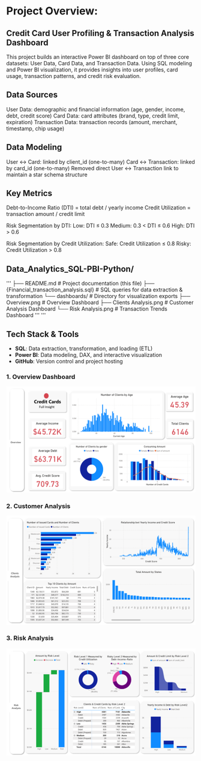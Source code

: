 # Project Overview: 
## Credit Card User Profiling & Transaction Analysis Dashboard

This project builds an interactive Power BI dashboard on top of three core datasets: User Data, Card Data, and Transaction Data. Using SQL modeling and Power BI visualization, it provides insights into user profiles, card usage, transaction patterns, and credit risk evaluation.

## Data Sources
User Data: demographic and financial information (age, gender, income, debt, credit score)
Card Data: card attributes (brand, type, credit limit, expiration)
Transaction Data: transaction records (amount, merchant, timestamp, chip usage)

## Data Modeling
User ↔ Card: linked by client_id (one-to-many)
Card ↔ Transaction: linked by card_id (one-to-many)
Removed direct User ↔ Transaction link to maintain a star schema structure

## Key Metrics
Debt-to-Income Ratio (DTI) = total debt / yearly income
Credit Utilization = transaction amount / credit limit

Risk Segmentation by DTI:
Low: DTI ≤ 0.3
Medium: 0.3 < DTI ≤ 0.6
High: DTI > 0.6

Risk Segmentation by Credit Utilization:
Safe: Credit Utilization ≤ 0.8
Risky: Credit Utilization > 0.8

## Data_Analytics_SQL-PBI-Python/
'''
├── README.md # Project documentation (this file)
├── {Financial_transaction_analysis.sql} # SQL queries for data extraction & transformation
└── dashboards/ # Directory for visualization exports
    ├── Overview.png # Overview Dashboard
    ├── Clients Analysis.png # Customer Analysis Dashboard
    └── Risk Analysis.png # Transaction Trends Dashboard
'''
'''

## Tech Stack & Tools
- **SQL**: Data extraction, transformation, and loading (ETL)
- **Power BI**: Data modeling, DAX, and interactive visualization
- **GitHub**: Version control and project hosting

### 1. Overview Dashboard
![Overview Dashboard](https://github.com/DataBlooming/Data_Analytics_SQL-PBI-Python/blob/main/dashboards/Overview.png)

### 2. Customer Analysis
![Customer Analysis Dashboard](https://github.com/DataBlooming/Data_Analytics_SQL-PBI-Python/blob/main/dashboards/Clients%20Analysis.png)

### 3. Risk Analysis
![Risk Analysis Dashboard](https://github.com/DataBlooming/Data_Analytics_SQL-PBI-Python/blob/main/dashboards/Risk%20Analysis.png)
